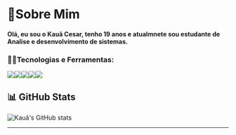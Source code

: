 <h1>🙋Sobre Mim</h1>
<h4>Olá, eu sou o Kauã Cesar, tenho 19 anos e atualmnete sou estudante de Analise e desenvolvimento de sistemas.</h4>


<h3>👨‍💻Tecnologias e Ferramentas:</h3>
<div style="display: flex;">
<img src="https://img.shields.io/badge/html5-E34F26?style=for-the-badge&logo=html5&logoColor=white">
<img src="https://img.shields.io/badge/css3-1572B6?style=for-the-badge&logo=css3&logoColor=white">
  <img src="https://img.shields.io/badge/javascript-%23323330.svg?style=for-the-badge&logo=javascript&logoColor=%23F7DF1E">
  <img src="https://img.shields.io/badge/react-%2361DAFB.svg?style=for-the-badge&logo=react&logoColor=white">
<img src="https://img.shields.io/badge/node.js-339933?style=for-the-badge&logo=node.js&logoColor=white">
</div>

## 📊 GitHub Stats

![Kauã's GitHub stats](https://github-readme-stats.vercel.app/api?username=Kaua-cesar&show_icons=true&theme=tokyonight)

---

